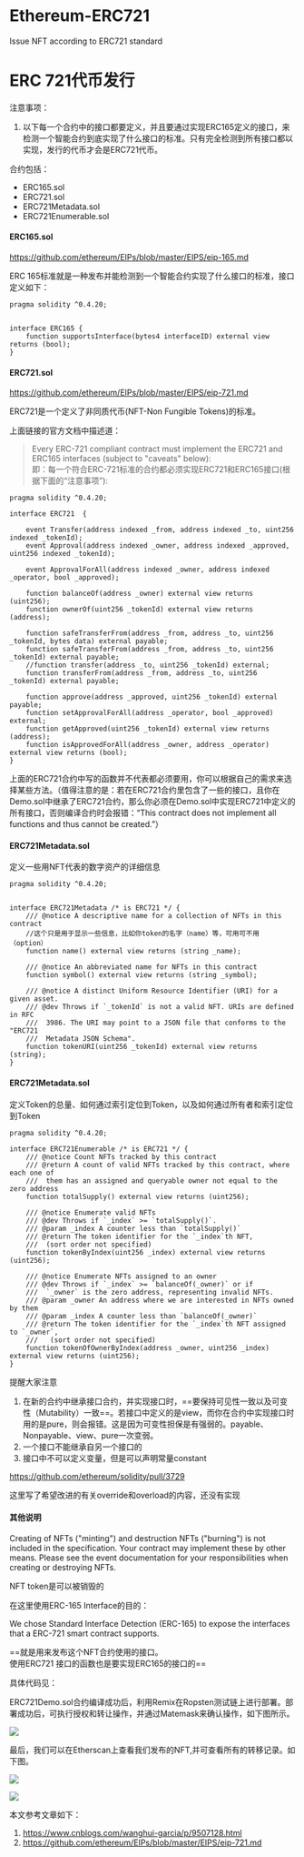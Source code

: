 # Ethereum-ERC721
Issue NFT according to ERC721 standard

# ERC 721代币发行
注意事项：
1. 以下每一个合约中的接口都要定义，并且要通过实现ERC165定义的接口，来检测一个智能合约到底实现了什么接口的标准。只有完全检测到所有接口都以实现，发行的代币才会是ERC721代币。

合约包括：
* ERC165.sol
* ERC721.sol
* ERC721Metadata.sol
* ERC721Enumerable.sol


#### ERC165.sol

https://github.com/ethereum/EIPs/blob/master/EIPS/eip-165.md

ERC 165标准就是一种发布并能检测到一个智能合约实现了什么接口的标准，接口定义如下：
```
pragma solidity ^0.4.20;


interface ERC165 {
    function supportsInterface(bytes4 interfaceID) external view returns (bool);
}
```


#### ERC721.sol
https://github.com/ethereum/EIPs/blob/master/EIPS/eip-721.md

ERC721是一个定义了非同质代币(NFT-Non Fungible Tokens)的标准。

上面链接的官方文档中描述道：
> Every ERC-721 compliant contract must implement the ERC721 and ERC165 interfaces (subject to "caveats" below):  \
> 即：每一个符合ERC-721标准的合约都必须实现ERC721和ERC165接口(根据下面的“注意事项”):

```
pragma solidity ^0.4.20;

interface ERC721  {

    event Transfer(address indexed _from, address indexed _to, uint256 indexed _tokenId);
    event Approval(address indexed _owner, address indexed _approved, uint256 indexed _tokenId);
   
    event ApprovalForAll(address indexed _owner, address indexed _operator, bool _approved);

    function balanceOf(address _owner) external view returns (uint256);
    function ownerOf(uint256 _tokenId) external view returns (address);
    
    function safeTransferFrom(address _from, address _to, uint256 _tokenId, bytes data) external payable;
    function safeTransferFrom(address _from, address _to, uint256 _tokenId) external payable;
    //function transfer(address _to, uint256 _tokenId) external;
    function transferFrom(address _from, address _to, uint256 _tokenId) external payable;
    
    function approve(address _approved, uint256 _tokenId) external payable;
    function setApprovalForAll(address _operator, bool _approved) external;
    function getApproved(uint256 _tokenId) external view returns (address);
    function isApprovedForAll(address _owner, address _operator) external view returns (bool);
}
```
上面的ERC721合约中写的函数并不代表都必须要用，你可以根据自己的需求来选择某些方法。（值得注意的是：若在ERC721合约里包含了一些的接口，且你在Demo.sol中继承了ERC721合约，那么你必须在Demo.sol中实现ERC721中定义的所有接口，否则编译合约时会报错：“This contract does not implement all functions and thus cannot be created.”）

#### ERC721Metadata.sol
定义一些用NFT代表的数字资产的详细信息

```
pragma solidity ^0.4.20;


interface ERC721Metadata /* is ERC721 */ {
    /// @notice A descriptive name for a collection of NFTs in this contract
    //这个只是用于显示一些信息，比如你token的名字（name）等，可用可不用（option）
    function name() external view returns (string _name);

    /// @notice An abbreviated name for NFTs in this contract
    function symbol() external view returns (string _symbol);

    /// @notice A distinct Uniform Resource Identifier (URI) for a given asset.
    /// @dev Throws if `_tokenId` is not a valid NFT. URIs are defined in RFC
    ///  3986. The URI may point to a JSON file that conforms to the "ERC721
    ///  Metadata JSON Schema".
    function tokenURI(uint256 _tokenId) external view returns (string);
}
```

#### ERC721Metadata.sol
定义Token的总量、如何通过索引定位到Token，以及如何通过所有者和索引定位到Token


```
pragma solidity ^0.4.20;

interface ERC721Enumerable /* is ERC721 */ {
    /// @notice Count NFTs tracked by this contract
    /// @return A count of valid NFTs tracked by this contract, where each one of
    ///  them has an assigned and queryable owner not equal to the zero address
    function totalSupply() external view returns (uint256);

    /// @notice Enumerate valid NFTs
    /// @dev Throws if `_index` >= `totalSupply()`.
    /// @param _index A counter less than `totalSupply()`
    /// @return The token identifier for the `_index`th NFT,
    ///  (sort order not specified)
    function tokenByIndex(uint256 _index) external view returns (uint256);

    /// @notice Enumerate NFTs assigned to an owner
    /// @dev Throws if `_index` >= `balanceOf(_owner)` or if
    ///  `_owner` is the zero address, representing invalid NFTs.
    /// @param _owner An address where we are interested in NFTs owned by them
    /// @param _index A counter less than `balanceOf(_owner)`
    /// @return The token identifier for the `_index`th NFT assigned to `_owner`,
    ///   (sort order not specified)
    function tokenOfOwnerByIndex(address _owner, uint256 _index) external view returns (uint256);
}
```
提醒大家注意
1. 在新的合约中继承接口合约，并实现接口时，==要保持可见性一致以及可变性（Mutability）一致==。若接口中定义的是view，而你在合约中实现接口时用的是pure，则会报错。这是因为可变性担保是有强弱的。payable、Nonpayable、view、pure一次变弱。
2. 一个接口不能继承自另一个接口的
3. 接口中不可以定义变量，但是可以声明常量constant

https://github.com/ethereum/solidity/pull/3729

这里写了希望改进的有关override和overload的内容，还没有实现


#### 其他说明
Creating of NFTs ("minting") and destruction NFTs ("burning") is not included in the specification. Your contract may implement these by other means. Please see the event documentation for your responsibilities when creating or destroying NFTs.

NFT token是可以被销毁的

 

在这里使用ERC-165 Interface的目的：

We chose Standard Interface Detection (ERC-165) to expose the interfaces that a ERC-721 smart contract supports.

==就是用来发布这个NFT合约使用的接口。\
使用ERC721 接口的函数也是要实现ERC165的接口的==

具体代码见：



ERC721Demo.sol合约编译成功后，利用Remix在Ropsten测试链上进行部署。部署成功后，可执行授权和转让操作，并通过Matemask来确认操作，如下图所示。

![](./metamask.png)


最后，我们可以在Etherscan上查看我们发布的NFT,并可查看所有的转移记录。如下图。

![](./etherscan_1.png)

![](./etherscan_2.png)




本文参考文章如下：
1. https://www.cnblogs.com/wanghui-garcia/p/9507128.html
2. https://github.com/ethereum/EIPs/blob/master/EIPS/eip-721.md
